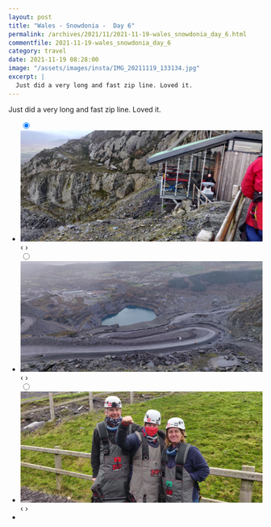 ```yaml
---
layout: post
title: "Wales - Snowdonia -  Day 6"
permalink: /archives/2021/11/2021-11-19-wales_snowdonia_day_6.html
commentfile: 2021-11-19-wales_snowdonia_day_6
category: travel
date: 2021-11-19 08:28:00
image: "/assets/images/insta/IMG_20211119_133134.jpg"
excerpt: |
  Just did a very long and fast zip line. Loved it.
---
```


Just did a very long and fast zip line. Loved it.

<ul class="slides">
    <input type="radio" name="radio-btn" id="img-1" checked="checked" />
    <li class="slide-container">
        <div class="slide">
          <a href="/assets/images/insta/IMG_20211119_142101.jpg"><img src="/assets/images/insta/IMG_20211119_142101.jpg" /></a>
        </div>
        <div class="nav">
             <label for="img-3" class="prev">&#x2039;</label>
             <label for="img-2" class="next">&#x203a;</label>
         </div>
    </li>    <input type="radio" name="radio-btn" id="img-2"  />
    <li class="slide-container">
        <div class="slide">
          <a href="/assets/images/insta/IMG_20211119_142058.jpg"><img src="/assets/images/insta/IMG_20211119_142058.jpg" /></a>
        </div>
        <div class="nav">
             <label for="img-1" class="prev">&#x2039;</label>
             <label for="img-3" class="next">&#x203a;</label>
         </div>
    </li>
    <input type="radio" name="radio-btn" id="img-3" />
    <li class="slide-container">
        <div class="slide">
          <a href="/assets/images/insta/IMG_20211119_133134.jpg"><img src="/assets/images/insta/IMG_20211119_133134.jpg" /></a>
        </div>
        <div class="nav">
             <label for="img-2" class="prev">&#x2039;</label>
             <label for="img-1" class="next">&#x203a;</label>
         </div>
    </li>
  <li class="nav-dots">
      <label for="img-1" class="nav-dot" id="img-dot-1"></label>      <label for="img-2" class="nav-dot" id="img-dot-2"></label>
      <label for="img-3" class="nav-dot" id="img-dot-3"></label>
  </li>
</ul>
